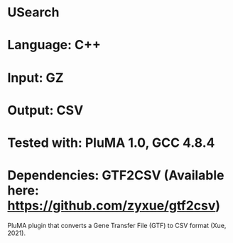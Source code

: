# USearch
# Language: C++
# Input: GZ
# Output: CSV
# Tested with: PluMA 1.0, GCC 4.8.4
# Dependencies: GTF2CSV (Available here: https://github.com/zyxue/gtf2csv)

PluMA plugin that converts a Gene Transfer File (GTF) to CSV format (Xue, 2021). 

